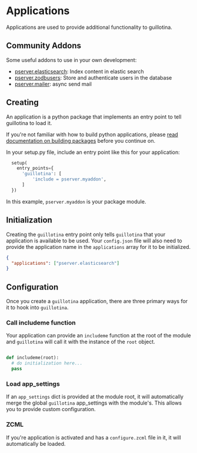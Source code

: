 # Applications

Applications are used to provide additional functionality to guillotina.

## Community Addons

Some useful addons to use in your own development:

- [pserver.elasticsearch](https://github.com/pyrenees/pserver.elasticsearch): Index content in elastic search
- [pserver.zodbusers](https://github.com/pyrenees/pserver.zodbusers): Store and authenticate users in the database
- [pserver.mailer](https://github.com/pyrenees/pserver.mailer): async send mail


## Creating

An application is a python package that implements an entry point to tell guillotina
to load it.

If you're not familiar with how to build python applications, please
[read documentation on building packages](https://python-packaging.readthedocs.io/en/latest/)
before you continue on.

In your setup.py file, include an entry point like this for your application:

```python
  setup(
    entry_points={
      'guillotina': [
          'include = pserver.myaddon',
      ]
  })
```

In this example, `pserver.myaddon` is your package module.


## Initialization

Creating the `guillotina` entry point only tells `guillotina` that your
application is available to be used. Your `config.json` file will also need
to provide the application name in the `applications` array for it to be initialized.


```json
{
  "applications": ["pserver.elasticsearch"]
}
```


## Configuration

Once you create a `guillotina` application, there are three primary ways for it
to hook into `guillotina`.


### Call includeme function

Your application can provide an `includeme` function at the root of the module
and `guillotina` will call it with the instance of the `root` object.

```python

def includeme(root):
  # do initialization here...
  pass
```

### Load app_settings

If an `app_settings` dict is provided at the module root, it will automatically
merge the global `guillotina` app_settings with the module's. This allows you
to provide custom configuration.


### ZCML

If you're application is activated and has a `configure.zcml` file in it, it
will automatically be loaded.
